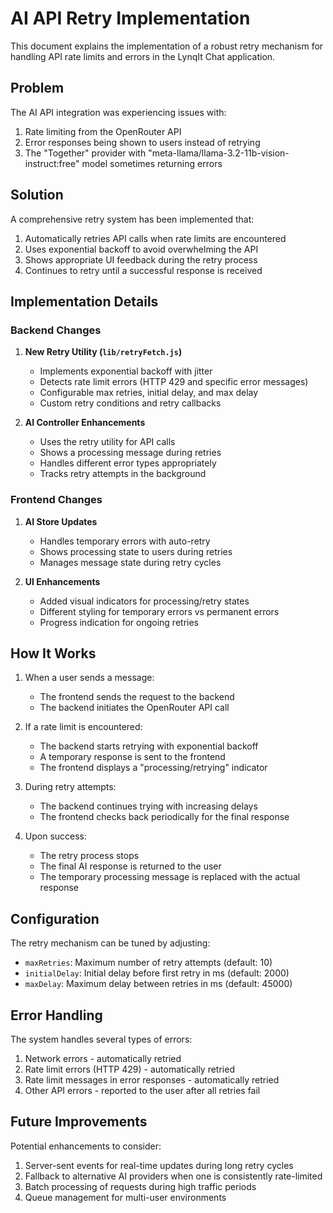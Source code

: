 # AI API Retry Implementation

This document explains the implementation of a robust retry mechanism for handling API rate limits and errors in the LynqIt Chat application.

## Problem

The AI API integration was experiencing issues with:
1. Rate limiting from the OpenRouter API
2. Error responses being shown to users instead of retrying
3. The "Together" provider with "meta-llama/llama-3.2-11b-vision-instruct:free" model sometimes returning errors

## Solution

A comprehensive retry system has been implemented that:

1. Automatically retries API calls when rate limits are encountered
2. Uses exponential backoff to avoid overwhelming the API
3. Shows appropriate UI feedback during the retry process
4. Continues to retry until a successful response is received

## Implementation Details

### Backend Changes

1. **New Retry Utility (`lib/retryFetch.js`)**
   - Implements exponential backoff with jitter
   - Detects rate limit errors (HTTP 429 and specific error messages)
   - Configurable max retries, initial delay, and max delay
   - Custom retry conditions and retry callbacks

2. **AI Controller Enhancements**
   - Uses the retry utility for API calls
   - Shows a processing message during retries
   - Handles different error types appropriately
   - Tracks retry attempts in the background

### Frontend Changes

1. **AI Store Updates**
   - Handles temporary errors with auto-retry
   - Shows processing state to users during retries
   - Manages message state during retry cycles

2. **UI Enhancements**
   - Added visual indicators for processing/retry states
   - Different styling for temporary errors vs permanent errors
   - Progress indication for ongoing retries

## How It Works

1. When a user sends a message:
   - The frontend sends the request to the backend
   - The backend initiates the OpenRouter API call

2. If a rate limit is encountered:
   - The backend starts retrying with exponential backoff
   - A temporary response is sent to the frontend
   - The frontend displays a "processing/retrying" indicator

3. During retry attempts:
   - The backend continues trying with increasing delays
   - The frontend checks back periodically for the final response

4. Upon success:
   - The retry process stops
   - The final AI response is returned to the user
   - The temporary processing message is replaced with the actual response

## Configuration

The retry mechanism can be tuned by adjusting:
- `maxRetries`: Maximum number of retry attempts (default: 10)
- `initialDelay`: Initial delay before first retry in ms (default: 2000)
- `maxDelay`: Maximum delay between retries in ms (default: 45000)

## Error Handling

The system handles several types of errors:
1. Network errors - automatically retried
2. Rate limit errors (HTTP 429) - automatically retried
3. Rate limit messages in error responses - automatically retried
4. Other API errors - reported to the user after all retries fail

## Future Improvements

Potential enhancements to consider:
1. Server-sent events for real-time updates during long retry cycles
2. Fallback to alternative AI providers when one is consistently rate-limited
3. Batch processing of requests during high traffic periods
4. Queue management for multi-user environments

